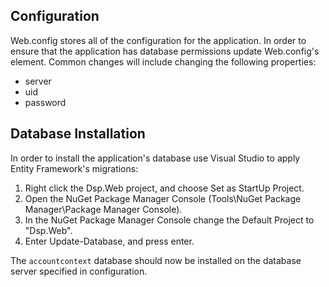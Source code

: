 Configuration
-------------

Web.config stores all of the configuration for the application.
In order to ensure that the application has database permissions update Web.config's <connectionStrings> element.  Common changes will include changing the following properties:
  * server
  * uid
  * password

Database Installation
---------------------

In order to install the application's database use Visual Studio to apply Entity Framework's migrations:

  1. Right click the Dsp.Web project, and choose Set as StartUp Project.
  2. Open the NuGet Package Manager Console (Tools\NuGet Package Manager\Package Manager Console).
  3. In the NuGet Package Manager Console change the Default Project to "Dsp.Web".
  4. Enter Update-Database, and press enter.

The `accountcontext` database should now be installed on the database server specified in configuration.